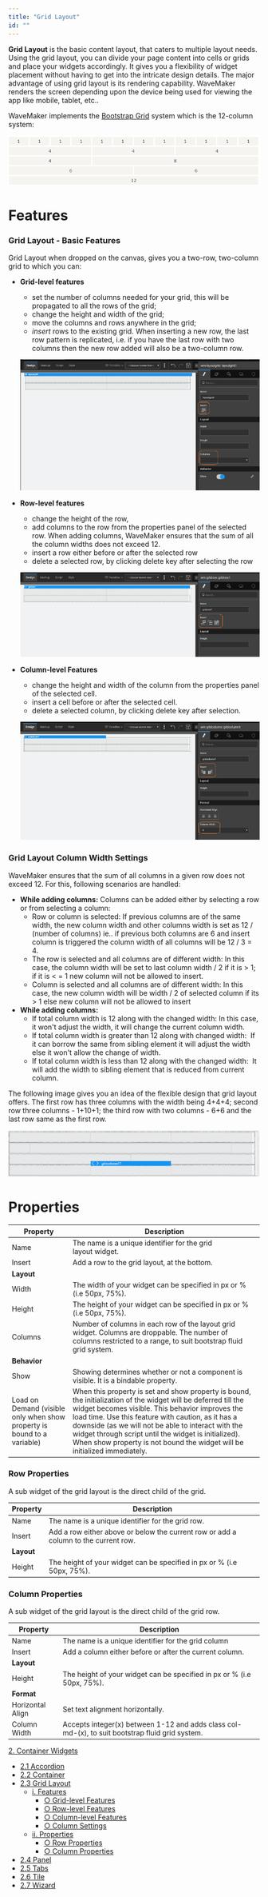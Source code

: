 ```yaml
---
title: "Grid Layout"
id: ""
---
```


**Grid Layout** is the basic content layout, that caters to multiple layout needs. Using the grid layout, you can divide your page content into cells or grids and place your widgets accordingly. It gives you a flexibility of widget placement without having to get into the intricate design details. The major advantage of using grid layout is its rendering capability. WaveMaker renders the screen depending upon the device being used for viewing the app like mobile, tablet, etc..

WaveMaker implements the [Bootstrap Grid](http://www.w3schools.com/bootstrap/bootstrap_grid_system.asp) system which is the 12-column system:

[![](../../../assets/gridlayout_bootstrap.png)](../../../assets/gridlayout_bootstrap.png)

# Features

### Grid Layout - Basic Features

Grid Layout when dropped on the canvas, gives you a two-row, two-column grid to which you can:

- **Grid-level features**
    
    - set the number of columns needed for your grid, this will be propagated to all the rows of the grid;
    - change the height and width of the grid;
    - move the columns and rows anywhere in the grid;
    - _insert_ rows to the existing grid. When inserting a new row, the last row pattern is replicated, i.e. if you have the last row with two columns then the new row added will also be a two-column row.
    
    [![](../../../assets/gridlayout_props.png)](../../../assets/gridlayout_props.png)
- **Row-level features**
    
    - change the height of the row,
    - add columns to the row from the properties panel of the selected row. When adding columns, WaveMaker ensures that the sum of all the column widths does not exceed 12.
    - insert a row either before or after the selected row
    - delete a selected row, by clicking delete key after selecting the row
    
    [![](../../../assets/gridlayout_rowprops.png)](../../../assets/gridlayout_rowprops.png)
- **Column-level Features**
    
    - change the height and width of the column from the properties panel of the selected cell.
    - insert a cell before or after the selected cell.
    - delete a selected column, by clicking delete key after selection.
    
    [![](../../../assets/gridlayout_colprops.png)](../../../assets/gridlayout_colprops.png)

### Grid Layout Column Width Settings

WaveMaker ensures that the sum of all columns in a given row does not exceed 12. For this, following scenarios are handled:

- **While adding columns:** Columns can be added either by selecting a row or from selecting a column:
    - Row or column is selected: If previous columns are of the same width, the new column width and other columns width is set as 12 / (number of columns) ie.. if previous both columns are 6 and insert column is triggered the column width of all columns will be 12 / 3 = 4.
    - The row is selected and all columns are of different width: In this case, the column width will be set to last column width / 2 if it is > 1; if it is < = 1 new column will not be allowed to insert.
    - Column is selected and all columns are of different width: In this case, the new column width will be width / 2 of selected column if its > 1 else new column will not be allowed to insert
- **While adding columns:**
    - If total column width is 12 along with the changed width: In this case, it won't adjust the width, it will change the current column width.
    - If total column width is greater than 12 along with changed width:  If it can borrow the same from sibling element it will adjust the width else it won't allow the change of width.
    - If total column width is less than 12 along with the changed width:  It will add the width to sibling element that is reduced from current column.

The following image gives you an idea of the flexible design that grid layout offers. The first row has three columns with the width being 4+4+4; second row three columns - 1+10+1; the third row with two columns - 6+6 and the last row same as the first row.

[![](../../../assets/gridlayout_final.png)](../../../assets/gridlayout_final.png)

# Properties

| **Property** | **Description** |
| --- | --- |
| Name | The name is a unique identifier for the grid layout widget. |
| Insert | Add a row to the grid layout, at the bottom. |
| **Layout** |
| Width | The width of your widget can be specified in px or % (i.e 50px, 75%). |
| Height | The height of your widget can be specified in px or % (i.e 50px, 75%). |
| Columns | Number of columns in each row of the layout grid widget. Columns are droppable. The number of columns restricted to a range, to suit bootstrap fluid grid system. |
| **Behavior** |
| Show | Showing determines whether or not a component is visible. It is a bindable property. |
| Load on Demand (visible only when show property is bound to a variable) | When this property is set and show property is bound, the initialization of the widget will be deferred till the widget becomes visible. This behavior improves the load time. Use this feature with caution, as it has a downside (as we will not be able to interact with the widget through script until the widget is initialized). When show property is not bound the widget will be initialized immediately. |

### Row Properties

A sub widget of the grid layout is the direct child of the grid.

| **Property** | **Description** |
| --- | --- |
| Name | The name is a unique identifier for the grid row. |
| Insert | Add a row either above or below the current row or add a column to the current row. |
| **Layout** |
| Height | The height of your widget can be specified in px or % (i.e 50px, 75%). |

### Column Properties

A sub widget of the grid layout is the direct child of the grid row.

| **Property** | **Description** |
| --- | --- |
| Name | The name is a unique identifier for the grid column |
| Insert | Add a column either before or after the current column. |
| **Layout** |
| Height | The height of your widget can be specified in px or % (i.e 50px, 75%). |
| **Format** |
| Horizontal Align | Set text alignment horizontally. |
| Column Width | Accepts integer(x) between 1-12 and adds class col-md-(x), to suit bootstrap fluid grid system. |

[2\. Container Widgets](/learn/app-development/widgets/widget-library/#container)

- [2.1 Accordion](/learn/app-development/widgets/container/accordion/)
- [2.2 Container](/learn/app-development/widgets/container/container/)
- [2.3 Grid Layout](/learn/app-development/widgets/container/grid-layout/)
    - [i. Features](#features)
        - [○ Grid-level Features](#grid-features)
        - [○ Row-level Features](#row-features)
        - [○ Column-level Features](#column-features)
        - [○ Column Settings](#column-settings)
    - [ii. Properties](#properties)
        - [○ Row Properties](#row-properties)
        - [○ Column Properties](#column-properties)
- [2.4 Panel](/learn/app-development/widgets/container/panel/)
- [2.5 Tabs](/learn/app-development/widgets/container/tabs/)
- [2.6 Tile](/learn/app-development/widgets/container/tile/)
- [2.7 Wizard](/learn/app-development/widgets/container/wizard/)

